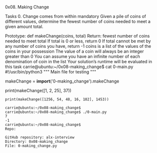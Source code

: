 0x08. Making Change

Tasks
0. Change comes from within
mandatory
Given a pile of coins of different values, determine the fewest number of coins needed to meet a given amount total.

Prototype: def makeChange(coins, total)
Return: fewest number of coins needed to meet total
If total is 0 or less, return 0
If total cannot be met by any number of coins you have, return -1
coins is a list of the values of the coins in your possession
The value of a coin will always be an integer greater than 0
You can assume you have an infinite number of each denomination of coin in the list
Your solution’s runtime will be evaluated in this task
carrie@ubuntu:~/0x08-making_change$ cat 0-main.py
#!/usr/bin/python3
"""
Main file for testing
"""

makeChange = __import__('0-making_change').makeChange

print(makeChange([1, 2, 25], 37))

	print(makeChange([1256, 54, 48, 16, 102], 1453))

	carrie@ubuntu:~/0x08-making_change$
	carrie@ubuntu:~/0x08-making_change$ ./0-main.py
	7
	-1
	carrie@ubuntu:~/0x08-making_change$
	Repo:

	GitHub repository: alx-interview
	Directory: 0x08-making_change
	File: 0-making_change.py
